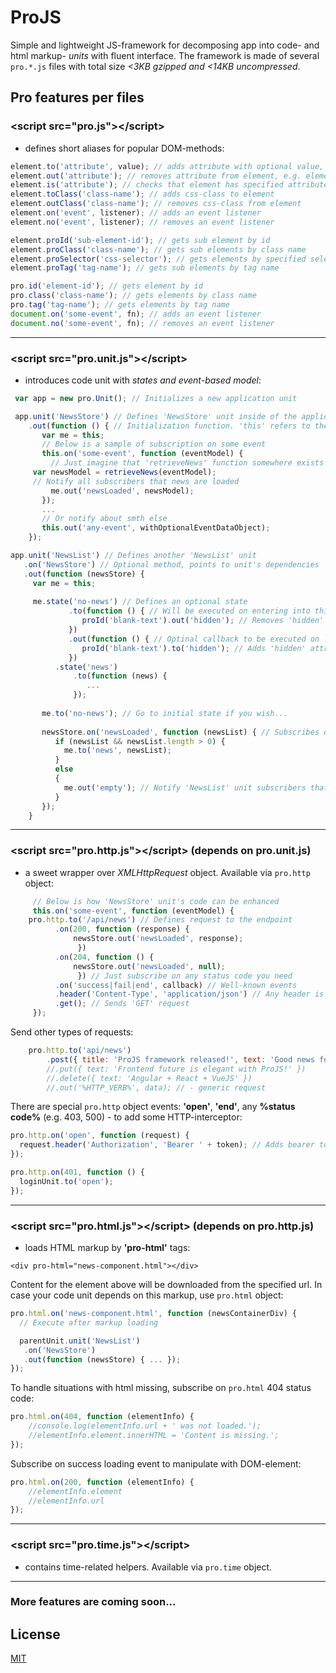 # ProJS

Simple and lightweight JS-framework for decomposing app into code- and html markup- *units* with fluent interface.
The framework is made of several `pro.*.js` files with total size *<3KB gzipped and <14KB uncompressed*.


## Pro features per files

### &lt;script src="pro.js">&lt;/script>
 - defines short aliases for popular DOM-methods:


```javascript
element.to('attribute', value); // adds attribute with optional value, e.g. element.to('hidden')
element.out('attribute'); // removes attribute from element, e.g. element.out('disabled')
element.is('attribute'); // checks that element has specified attribute
element.toClass('class-name'); // adds css-class to element
element.outClass('class-name'); // removes css-class from element
element.on('event', listener); // adds an event listener
element.no('event', listener); // removes an event listener

element.proId('sub-element-id'); // gets sub element by id
element.proClass('class-name'); // gets sub elements by class name
element.proSelector('css-selector'); // gets elements by specified selector
element.proTag('tag-name'); // gets sub elements by tag name

pro.id('element-id'); // gets element by id
pro.class('class-name'); // gets elements by class name
pro.tag('tag-name'); // gets elements by tag name
document.on('some-event', fn); // adds an event listener
document.no('some-event', fn); // removes an event listener
```
---

### &lt;script src="pro.unit.js">&lt;/script>
 - introduces code unit with *states and event-based model*:

```javascript
 var app = new pro.Unit(); // Initializes a new application unit
```

```javascript
 app.unit('NewsStore') // Defines 'NewsStore' unit inside of the application unit
    .out(function () { // Initialization function. 'this' refers to the unit itself
       var me = this;
       // Below is a sample of subscription on some event
       this.on('some-event', function (eventModel) {
         // Just imagine that 'retrieveNews' function somewhere exists
	 var newsModel = retrieveNews(eventModel);
	 // Notify all subscribers that news are loaded
         me.out('newsLoaded', newsModel);
       });
       ...
       // Or notify about smth else
       this.out('any-event', withOptionalEventDataObject);
    });
```

```javascript
app.unit('NewsList') // Defines another 'NewsList' unit
   .on('NewsStore') // Optional method, points to unit's dependencies
   .out(function (newsStore) {
     var me = this;
     
     me.state('no-news') // Defines an optional state
             .to(function () { // Will be executed on entering into this state
                proId('blank-text').out('hidden'); // Removes 'hidden' attribute from blank text
             })
             .out(function () { // Optinal callback to be executed on leaving this state
                proId('blank-text').to('hidden'); // Adds 'hidden' attribute to blank text element
             })
          .state('news')
              .to(function (news) {
                 ...
              });
       
       me.to('no-news'); // Go to initial state if you wish...
       
       newsStore.on('newsLoaded', function (newsList) { // Subscribes on fresh news
          if (newsList && newsList.length > 0) {
            me.to('news', newsList);
          }
          else
          {
            me.out('empty'); // Notify 'NewsList' unit subscribers that news control is empty
          }
       });      
    }
```
---

### &lt;script src="pro.http.js">&lt;/script> (depends on **pro.unit.js**)
 - a sweet wrapper over *XMLHttpRequest* object. Available via `pro.http` object:


```javascript
     // Below is how 'NewsStore' unit's code can be enhanced
     this.on('some-event', function (eventModel) {
	pro.http.to('/api/news') // Defines request to the endpoint
	      .on(200, function (response) { 
			  newsStore.out('newsLoaded', response);
		       }) 
	      .on(204, function () { 
			  newsStore.out('newsLoaded', null);
		       }) // Just subscribe on any status code you need
	      .on('success|fail|end', callback) // Well-known events
	      .header('Content-Type', 'application/json') // Any header is welcome
	      .get(); // Sends 'GET' request
     });
```

Send other types of requests:
```javascript
	pro.http.to('api/news')
		.post({ title: 'ProJS framework released!', text: 'Good news for all of you!' })
		//.put({ text: 'Frontend future is elegant with ProJS!' })
		//.delete({ text: 'Angular + React + VueJS' })
		//.out('%HTTP_VERB%', data); // - generic request
```

There are special `pro.http` object events: **'open'**, **'end'**, any **%status code%** (e.g. 403, 500) - to add some HTTP-interceptor:


```javascript
pro.http.on('open', function (request) {
  request.header('Authorization', 'Bearer ' + token); // Adds bearer token on each request
});

pro.http.on(401, function () {
  loginUnit.to('open');
});
```
---

### &lt;script src="pro.html.js">&lt;/script> (depends on **pro.http.js**)
- loads HTML markup by **'pro-html'** tags:

`<div pro-html="news-component.html"></div>`

Content for the element above will be downloaded from the specified url. In case your code unit depends on this markup, use `pro.html` object:

```javascript
pro.html.on('news-component.html', function (newsContainerDiv) {
  // Execute after markup loading

  parentUnit.unit('NewsList')
   .on('NewsStore')
   .out(function (newsStore) { ... });
});
```

To handle situations with html missing, subscribe on `pro.html` 404 status code:

```javascript
pro.html.on(404, function (elementInfo) {
	//console.log(elementInfo.url + ' was not loaded.');
	//elementInfo.element.innerHTML = 'Content is missing.';
});
```

Subscribe on success loading event to manipulate with DOM-element:

```javascript
pro.html.on(200, function (elementInfo) {
	//elementInfo.element
	//elementInfo.url
});
```
---

### &lt;script src="pro.time.js">&lt;/script>

- contains time-related helpers. Available via `pro.time` object.

---

### More features are coming soon...


## License

[MIT](http://opensource.org/licenses/MIT)